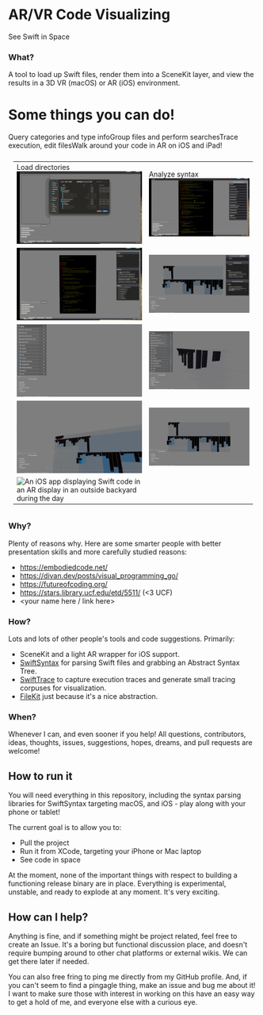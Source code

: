 # AR/VR Code Visualizing
See Swift in Space

### What?

A tool to load up Swift files, render them into a SceneKit layer, and view the results in a 3D VR (macOS) or AR (iOS) environment.

# Some things you can do!
<table style="padding:10px">
  <tr>
    <td><span>Load directories</span><img src="./repo_info/features/1_load.gif" alt="A set of files being loaded into the viewer" width = 384 ></td>
    <td><span>Analyze syntax</span><img src="./repo_info/features/2_analyze.gif" alt="Syntax information being displayed" width = 384 ></td>
  </tr>

  <tr>
    <span>Query categories and type info</span>
    <td><img src="./repo_info/features/3_highlight.gif" alt="Syntax information being highlighted" width = 384 ></td>
    <td><img src="./repo_info/features/4_highlight_global.gif" alt="All syntax information of a type being queried" width = 384 ></td>
  </tr>


  <tr>
    <span>Group files and perform searches</span>
    <td><img src="./repo_info/features/5_focus.gif" alt="A group of stack files" width = 384 ></td>
    <td><img src="./repo_info/features/6_search.gif" alt="Searching grouped files" width = 384 ></td>
  </tr>

  <tr>
    <span>Trace execution, edit files</span>
    <td><img src="./repo_info/features/8_tracing.gif" alt="Tracing execution" width = 384 ></td>
    <td><img src="./repo_info/features/7_editing.gif" alt="Preview of editing" width = 384 ></td>
  </tr>
  
  <tr>
    <span>Walk around your code in AR on iOS and iPad!</span>
    <td><img src="./repo_info/DemoAnimation-iOS-Gif.gif"  alt="An iOS app displaying Swift code in an AR display in an outside backyard during the day" width = 384 ></td>
  </tr>
</table>

### Why?

Plenty of reasons why. Here are some smarter people with better presentation skills and more carefully studied reasons:

- https://embodiedcode.net/
- https://divan.dev/posts/visual_programming_go/
- https://futureofcoding.org/
- https://stars.library.ucf.edu/etd/5511/ (<3 UCF)
- <your name here / link here>
  
### How?

Lots and lots of other people's tools and code suggestions. Primarily:

- SceneKit and a light AR wrapper for iOS support.
- [SwiftSyntax](https://github.com/apple/swift-syntax) for parsing Swift files and grabbing an Abstract Syntax Tree.
- [SwiftTrace](https://github.com/johnno1962/SwiftTrace) to capture execution traces and generate small tracing corpuses for visualization.
- [FileKit](https://github.com/nvzqz/FileKit) just because it's a nice abstraction.

### When?

Whenever I can, and even sooner if you help! All questions, contributors, ideas, thoughts, issues, suggestions, hopes, dreams, and pull requests are welcome!

## How to run it

You will need everything in this repository, including the syntax parsing libraries for SwiftSyntax targeting macOS, and iOS - play along with your phone or tablet!

The current goal is to allow you to:

- Pull the project
- Run it from XCode, targeting your iPhone or Mac laptop
- See code in space

At the moment, none of the important things with respect to building a functioning release binary are in place. Everything is experimental, unstable, and ready to explode at any moment. It's very exciting.

## How can I help?

Anything is fine, and if something might be project related, feel free to create an Issue. It's a boring but functional discussion place, and doesn't require bumping around to other chat platforms or external wikis. We can get there later if needed.

You can also free fring to ping me directly from my GitHub profile. And, if you can't seem to find a pingagle thing, make an issue and bug me about it! I want to make sure those with interest in working on this have an easy way to get a hold of me, and everyone else with a curious eye.

